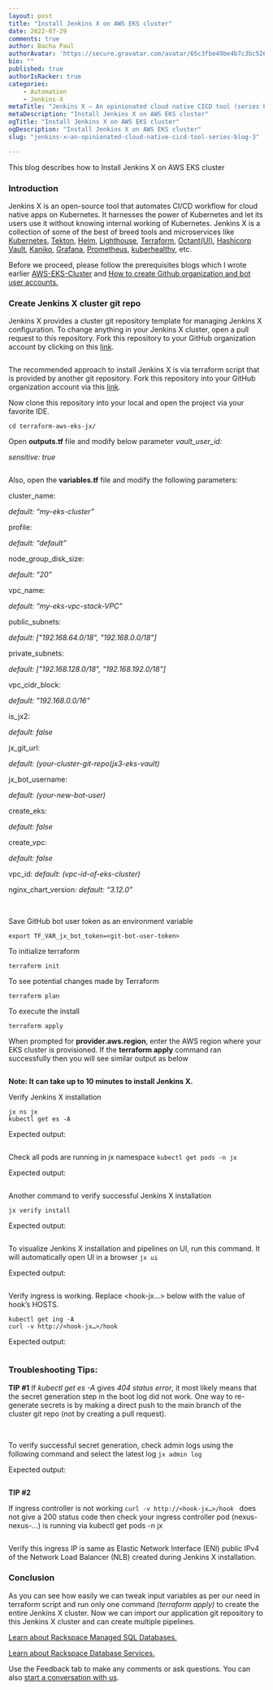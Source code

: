 ```yaml
---
layout: post
title: "Install Jenkins X on AWS EKS cluster"
date: 2022-07-29
comments: true
author: Bachu Paul
authorAvatar: 'https://secure.gravatar.com/avatar/65c3fbe49be4b7c3bc5269c45460a22a'
bio: ""
published: true
authorIsRacker: true
categories:
    - Automation
    - Jenkins-X
metaTitle: "Jenkins X – An opinionated cloud native CICD tool (series blog-3)"
metaDescription: "Install Jenkins X on AWS EKS cluster"
ogTitle: "Install Jenkins X on AWS EKS cluster"
ogDescription: "Install Jenkins X on AWS EKS cluster"
slug: "jenkins-x–an-opinionated-cloud-native-cicd-tool-series-blog-3"

---
```


This blog describes how to Install Jenkins X on AWS EKS cluster

<!--more-->

### Introduction

Jenkins X is an open-source tool that automates CI/CD workflow for cloud native apps on Kubernetes. It harnesses the power of Kubernetes and let its users use it without knowing internal working of Kubernetes. Jenkins X is a collection of some of the best of breed tools and microservices like [Kubernetes](https://kubernetes.io/), [Tekton](https://tekton.dev/), [Helm](https://helm.sh/), [Lighthouse](https://github.com/jenkins-x/lighthouse), [Terraform](https://www.terraform.io/), [Octant(UI)](https://octant.dev/), [Hashicorp Vault](https://www.vaultproject.io/), [Kaniko](https://github.com/GoogleContainerTools/kaniko), [Grafana](https://grafana.com/), [Prometheus](https://prometheus.io/), [kuberhealthy](https://github.com/kuberhealthy/kuberhealthy),  etc.

Before we proceed, please follow the prerequisites blogs which I wrote earlier [AWS-EKS-Cluster](https://docs.rackspace.com/blog/creating-a-kubernetes-cluster-on-aws-eks/) and [How to create Github organization and bot user accounts.](https://docs.rackspace.com/blog/jenkins-x-an-opinionated-cloud-native-ci-cd-tool-series-blog-2/)


### Create Jenkins X cluster git repo

Jenkins X provides a cluster git repository template for managing Jenkins X configuration. To change anything in your Jenkins X cluster, open a pull request to this repository. Fork this repository to your GitHub organization account by clicking on this [link](https://github.com/jx3-gitops-repositories/jx3-eks-vault/generate). 

<img src=Picture1.png title="" alt="">

The recommended approach to install Jenkins X is via terraform script that is provided by another git repository. Fork this repository into your GitHub organization account via this [link](https://github.com/jenkins-x/terraform-aws-eks-jx).

Now clone this repository into your local and open the project via your favorite IDE.

`cd terraform-aws-eks-jx/`

Open **outputs.tf** file and modify below parameter
*vault_user_id:*

*sensitive: true*

<img src=Picture2.png title="" alt="">

Also, open the **variables.tf** file and modify the following parameters:

cluster_name: 

  _default: “my-eks-cluster”_

profile:

  _default: “default”_

node_group_disk_size:

  _default: “20”_

vpc_name:

  _default: “my-eks-vpc-stack-VPC”_

public_subnets:

  _default: ["192.168.64.0/18", "192.168.0.0/18"]_

private_subnets:

  _default: ["192.168.128.0/18", "192.168.192.0/18"]_

vpc_cidr_block:

  _default: "192.168.0.0/16"_

is_jx2:

  _default: false_

jx_git_url:

  _default: (your-cluster-git-repo(jx3-eks-vault)_

jx_bot_username:

  _default: (your-new-bot-user)_

create_eks:

  _default: false_

create_vpc:

  _default: false_

vpc_id:
  _default: (vpc-id-of-eks-cluster)_

nginx_chart_version:
  _default: “3.12.0”_


<img src=Picture3.png title="" alt="">
<img src=Picture4.png title="" alt="">

Save GitHub bot user token as an environment variable

`export TF_VAR_jx_bot_token=<git-bot-user-token>`

To initialize terraform

`terraform init`

To see potential changes made by Terraform

`terraform plan`

To execute the install

`terraform apply`

When prompted for **provider.aws.region**, enter the AWS region where your EKS cluster is provisioned.
If the **terraform apply** command ran successfully then you will see similar output as below 

<img src=Picture5.png title="" alt="">

**Note: It can take up to 10 minutes to install Jenkins X.**

Verify Jenkins X installation

```
jx ns jx
kubectl get es -A
```

Expected output:

<img src=Picture6.png title="" alt="">

Check all pods are running in jx namespace
`kubectl get pods -n jx`

Expected output:

<img src=Picture7.png title="" alt="">

Another command to verify successful Jenkins X installation

`jx verify install`

Expected output:

<img src=Picture8.png title="" alt="">

To visualize Jenkins X installation and pipelines on UI, run this command. It will automatically open UI in a browser
`jx ui`

Expected output:

<img src=Picture9.png title="" alt="">

Verify ingress is working. Replace <hook-jx…> below with the value of hook’s HOSTS.

```
kubectl get ing -A
curl -v http://<hook-jx…>/hook 
```

Expected output:

<img src=Picture10.png title="" alt="">

### Troubleshooting Tips:

**TIP #1**
If _kubectl get es -A_ gives _404 status error_, it most likely means that the secret generation step in the boot log did not work. One way to re-generate secrets is by making a direct push to the main branch of the cluster git repo (not by creating a pull request).

<img src=Picture11.png title="" alt="">

<img src=Picture12.png title="" alt="">

To verify successful secret generation, check admin logs using the following command and select the latest log
`jx admin log`

Expected output:

<img src=Picture13.png title="" alt="">

**TIP #2**

If ingress controller is not working 
`curl -v http://<hook-jx…>/hook `
does not give a 200 status code then check your ingress controller pod (nexus-nexus-…) is running via kubectl get pods -n jx

<img src=Picture14.png title="" alt="">

Verify this ingress IP is same as Elastic Network Interface (ENI) public IPv4 of the Network Load Balancer (NLB) created during Jenkins X installation. 

### Conclusion

As you can see how easily we can tweak input variables as per our need in terraform script and run only one command *(terraform apply)* to create the entire Jenkins X cluster.
Now we can import our application git repository to this Jenkins X cluster and can create multiple pipelines.



<a class="cta purple" id="cta" href="https://www.rackspace.com/data/managed-sql">Learn about Rackspace Managed SQL Databases.</a>

<a class="cta purple" id="cta" href="https://www.rackspace.com/data/databases"> Learn about Rackspace Database Services.</a>

Use the Feedback tab to make any comments or ask questions. You can also
[start a conversation with us](https://www.rackspace.com/contact).
